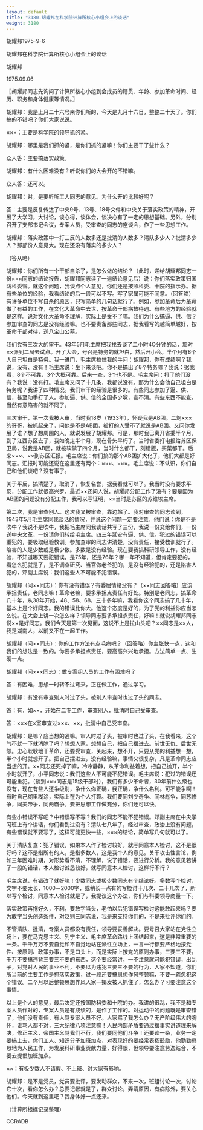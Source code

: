 ```yaml
---
layout: default
title: "3180.胡耀邦在科学院计算所核心小组会上的谈话"
weight: 3180
---
```


胡耀邦1975-9-6

胡耀邦在科学院计算所核心小组会上的谈话

胡耀邦

1975.09.06

〖胡耀邦同志先询问了计算所核心小组到会成员的籍贯、年龄、参加革命时间、经历、职务和身体健康等情况。〗

胡耀邦：我是上月二十六号来你们所的，今天是九月十六日，整整二十天了。你们搞的不错吧？你们大家说说。

×××：主要是科学院的领导抓的紧。

胡耀邦：哪里是我们抓的紧，是你们抓的紧嘛！你们主要干了些什么？

众人答：主要搞落实政策。

胡耀邦：有什么困难没有？听说你们的大会开的不错嘛。

众人答：还可以。

胡耀邦：对，是要听听工人同志的意见。为什么开的比较好呢？

答：主要是反复传达了中央9号、13号、18号文件和中央关于落实政策的精神，开展了大学习，大讨论，谈心得，谈体会，谈决心有了一定的思想基础。另外，分别召开了支部书记会议，专案人员，受审查的同志的座谈会，作了一些思想工作。

胡耀邦：落实政策中一打三反的人数多还是批清的人数多？清队多少人？批清多少人？那部份人意见大。现在还没有落实的多少人？

（答从略）

胡耀邦：你们所有一个干部自杀了，是怎么做的结论？（此时，递给胡耀邦同志一份×××同志的结论报告，胡耀邦同志读了一遍结论意见后）说：你们落实政策归国防科委管。就这个问题，我谈点个人意见，你们还是按照科委、十院的指示办。据有些单位的经验，我看结论的后一段可以不写。写了家属可能不同意。（回答略）有许多单位不写自杀的原因，只写简单的几句话就行了。例如，参加革命后为革命做了有益的工作，在文化大革命中去世，按革命干部病故待遇。有些地方的经验就是这样。说对文化大革命不理解，实际上是受不了嘛。我们为什么搞逼、供、信？参加审查的同志是没有经验嘛。也不要责备那些同志，据我看写的越简单越好，按革命干部对待，送八宝山公墓。

我们党有三次大的审干。43年5月毛主席把我找去谈了二小时4O分钟的话，那时××派到二局去试点。开了大会，号召是特务的就坦白，然后开小会。半个月有8个人自己坦白是特务。我一进门，毛主席拉住我的手问：胡耀邦，你有成绩啊？我说，没有、没有！毛主席说：坐下来谈吧。你不是搞出了8个特务嘛？我说：据我看，8个不可靠，3个大概可靠。后来一查，3个也不是。毛主席问：打了他们没有？我说：没有打。毛主席又问了十几条，我都说没有。那为什么会他自己坦白是特务呢？我讲了四种情况。我们审干的经验是很多的。有些同志参加了逼、供、信，甚至动手打了人。参加逼、供、信的全国多少呶，查不清。有些东西不能查。当然有意陷害的就不同了。

三次审干，第一次我被人审，当时我18岁（1933年），怀疑我是AB团。二炮×××的哥哥，被抓起来了，问他是不是AB团，被打的人受不了就说是AB团。又问你发展了谁？想了想周围的人，就说发展了胡耀邦。可是，那时我已离开省委半个月，到了江西苏区去了，我如晚走半个月，现在骨头早朽了。当时省委打电报给苏区保卫局，说我是AB团，就被软禁了四个月，当时什么都干，刻腊版，买菜都干。后来×××、××到苏区汇报。毛主席说：你们搞的那个AB团扩大化了，他们大都是好同志。汇报时可能还说在这里还有两个：×××、×××。毛主席说：不认识，你们自己和他们谈吧？没有事了。

关于平反，搞清楚了，取消了，恢复名誉，据我看就可以了。我当时没有要求平反，分配工作就很高兴罗。最近××还问人说，胡耀邦分配工作了没有？要是因为AB团的问题没有分配工作，我可以写证明，××当时是苏区的苏维埃主席。

第二次，我是审查别人。这次我又被审查，靠边站了。我对审查的同志谈到，1943年5月毛主席同我谈话的情况，并说这个问题一定要注意。他们说：你是不是吹牛？我说不是吹牛，我把毛主席同我谈话共写了三份，我说一份交给你们，一份送中央文革，一份请你们转给毛主席。四三年延安有逼、供、信。犯过的错误可以重犯的，要吸取经验教训。参加查审的同志讲清楚，没有责任，接受教训就行了。陷害的人是少数或是极少数。多数是没有经验。现在要我搞科研领导工作，没有经验，不知道哪天要犯错误，是75年，还是76年？哪一年不知道，但肯定要犯的，看怎么犯就是了，是不调查研究、当官做老爷犯的，是没有经验犯的，还是陷害人犯的，邓副主席说：我们这些人不可能不犯错误。

胡耀邦（问××同志）：你有没有错误？有委屈情绪没有？（××同志回答略）应该承担责任，老同志嘛！革命老嘛，要多承担点责任有好处。特别是老同志，搞革命几十年，从38年开始，48、58、68，三十多年嘛，我看你这个同志搞了几十年，基本上是个好同志。我的错误比你大。他这个态度是好的，为了党的利益你应当怎么说。在大会上讲一次怎么样？领导同志要多承担点责任，好嘛！就说胡耀邦同志说××是好同志。我们今天是第一次见面，这说不上是拉山头吧？××同志是××人，我是湖南人，以前又不在一起工作。

胡耀邦（问××同志）：你的工作方法有点毛病吧？（回答略）你主张快一点，这和我们的想法是一致的。你要多承担点责任，要高高兴兴地承担。方法简单一点、生硬一点。

胡耀邦（问×××同志）：做专案组人员的工作有困难吗？

答：有困难，思想一时转不过弯来，正在做工作，通过学习。

胡耀邦：有没有审查别人时过了头，被别人审查时也过了头的同志。

答：有，如××，开始在二专工作，审查别人，批清时自己受审查。

答：×××在×室审查过×××、××，批清中自己受审查。

胡耀邦：是嘛？应当想的通嘛。审人时过了头，被审时也过了头，在我看来，这个气不就一下就消除了吗？想想人家，想想自己，把自己摆进去。前世无仇、后世无怨。忠心耿耿地干革命，还要受审查，关起来，想不开，只要从党的利益想一想，半个小时就想开了。把自己摆进去，没有经验嘛，事情又很复杂，凡是革命同志应当想的开。××同志还死掉了嘛，冷冷静静，从革命利益着想，把自己抛开，半个小时就开了，小平同志说：我们这些人不可能不犯错误。毛主席说：犯过的错误还可能重犯。（谈到×××同志是15级干部时），我们有多少革命者，30年前什么级也没有，现在有些人还争级别，争什么你正确，我正确，争什么名利。可不能争啊！有时自己糊里糊涂，实际上在为个人打算。我们要同刘少奇争、同林彪争，同苏修争，同美帝争，同两霸争。要把思想工作做充分，你们还可以快。

有些小错误不写吧？中错误写不写？我们的同志不能不犯错误。邓副主席在中央学习班上有个讲话，你们看到过没有？清队七八年了，经过审查，政治上没有问题，有些错误就不要写了，这样可能更快一些，×××的结论，简单写几句就可以了。

关于清队复查：犯了错误，如果本人作了检讨较好，就写同意本人检讨，这不是很好吗？这不是指所有的人，是指多数人，这是我个人的意见。关干攻击性言论，例如三年困难时期，对形势看不清，不理解，说了错话，要进行分析。我的意见若讲了一般的错话，本人检讨诚恳较好，就写同意本人检讨，这样行不行？

毛主席说，有错改了就好嘛！少数同志或极少数同志有个结论好。多数写个检讨，文字不要太长，1000－2000字，或稍长一点有的写检讨十几次、二十几次了，所以写个检讨，同意本人检讨就是了，我提议这个办法，你们与科委领导商量一下。

落实政策再拖好久，不利，要敢字当头，老怕以后犯错误写检讨这能敢起来吗？要为敢字当头创造条件，对赵则三同志说，我是来支持你们的，不是来批评你们的。

不管清队、批清，专案人员都没有责任，领导要妥善解决。要号召大家站在党性立场上，要在马克思主义、列宁主义、毛主席革命路线上团结起来，这是非常重要的一条。千千万万不要自觉和不自觉地站在派性立场上，一言一行都要严格地按党性、按原则、政策办事，不是口头上，而是实际上按党的原则办事，三要三不要，千万不要搞违背三要三不要的东西，这个要经常讲，一不注意就可能犯错误，出乱子，对党对人民的事业不利，不要以为违犯三要三不要的行为，人家不知道，你们所当前的主要工作是抓落实政策，过一段还要搞思想作风整顿嘛，不要一疏忽犯这个错误。二个月以后整顿思想作风人家一揭发被人抓住了，怎么办？可要注意这个事情。

以上是个人的意见，最后决定还按国防科委和十院的办。我讲的很乱，我不是和专案人员作对的，专案人员是有成绩的，是作了工作的。对运动中的问题既是审查错了，他们没有责任，有人骂专案人员不好。人家骂了我怎么办？无产阶级伟大的胸怀，谁骂人都不对，三大纪律八项注意嘛！人民内部矛盾要通过摆事实讲道理来解决，修正主义，帝国主义骂我们不行，我们要同他们斗争！还要谈一条，业务一定要搞上去，你们工人、知识分子加班加点，对表现好的要经常表扬鼓励，他勤勤恳恳地为人民工作，为发展科研事业贡献力量，好得很，但领导要注意劳逸结合，不要去提倡加班加点。

××：有极少数人不请假、不上班、对大家有影响。

胡耀邦：是不是党员，党员要批评，要发动群众，不来一次，班组讨论一次，讨论它十次，看你怎么办？总要记帐就是了，群众讨论，弄清原因，有病除外，要关心他们。今天就到这里吧？我身体好一点还来。

（计算所根据记录整理）

CCRADB

